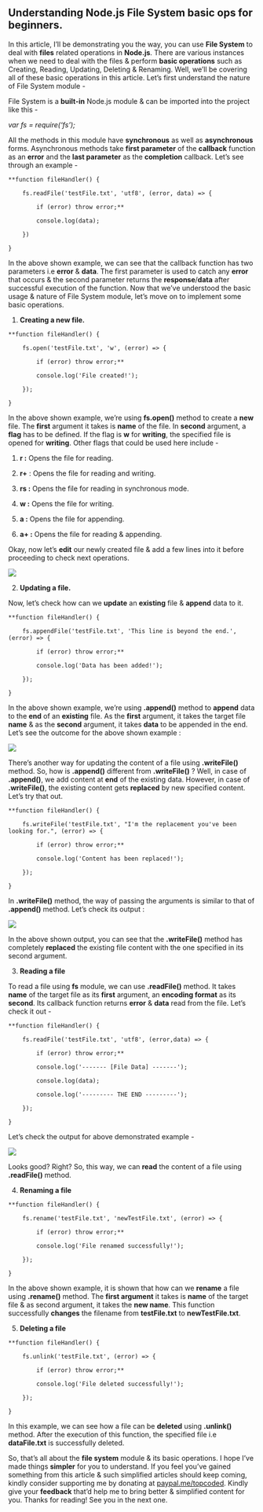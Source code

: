 ## Understanding Node.js File System basic ops for beginners.


In this article, I’ll be demonstrating you the way, you can use **File System** to deal with **files** related operations in **Node.js**. There are various instances when we need to deal with the files & perform **basic operations** such as Creating, Reading, Updating, Deleting & Renaming. Well, we’ll be covering all of these basic operations in this article. Let’s first understand the nature of File System module -

File System is a **built-in** Node.js module & can be imported into the project like this -

*var fs = require(‘fs’);*

All the methods in this module have **synchronous** as well as **asynchronous** forms. Asynchronous methods take **first parameter** of the **callback** function as an **error** and the **last parameter** as the **completion** callback. Let’s see through an example -

```
**function fileHandler() {
  
    fs.readFile('testFile.txt', 'utf8', (error, data) => {
      
        if (error) throw error;**

        console.log(data);
      
    })
  
}
```


In the above shown example, we can see that the callback function has two parameters i.e **error** & **data**. The first parameter is used to catch any **error** that occurs & the second parameter returns the **response**/**data** after successful execution of the function. Now that we’ve understood the basic usage & nature of File System module, let’s move on to implement some basic operations.

1. **Creating a new file.**

```
**function fileHandler() {
  
    fs.open('testFile.txt', 'w', (error) => {
      
        if (error) throw error;**

        console.log('File created!');
      
    });
  
}
```


In the above shown example, we’re using **fs.open()** method to create a **new** file. The **first** argument it takes is **name** of the file. In **second** argument, a **flag** has to be defined. If the flag is **w** for **writing**, the specified file is opened for **writing**. Other flags that could be used here include -

1. **r :** Opens the file for reading.

1. **r+** : Opens the file for reading and writing.

1. **rs :** Opens the file for reading in synchronous mode.

1. **w :** Opens the file for writing.

1. **a :** Opens the file for appending.

1. **a+ :** Opens the file for reading & appending.

Okay, now let’s **edit** our newly created file & add a few lines into it before proceeding to check next operations.

![](https://cdn.hashnode.com/res/hashnode/image/upload/v1622650979067/VMTqWzC_C.jpeg)

2. **Updating a file.**

Now, let’s check how can we **update** an **existing** file & **append** data to it.

```
**function fileHandler() {
  
    fs.appendFile('testFile.txt', 'This line is beyond the end.', (error) => {
      
        if (error) throw error;**

        console.log('Data has been added!');
      
    });
  
}
```


In the above shown example, we’re using **.append()** method to **append** data to the **end** of an **existing** file. As the **first** argument, it takes the target file **name** & as the **second** argument, it takes **data** to be appended in the end. Let’s see the outcome for the above shown example :

![](https://cdn.hashnode.com/res/hashnode/image/upload/v1622650980372/m5c3_SRCw.jpeg)

There’s another way for updating the content of a file using **.writeFile()** method. So, how is **.append()** different from **.writeFile()** ? Well, in case of **.append()**, we add content at **end** of the existing data. However, in case of **.writeFile()**, the existing content gets **replaced** by new specified content. Let’s try that out.

```
**function fileHandler() {
  
    fs.writeFile('testFile.txt', "I'm the replacement you've been looking for.", (error) => {
      
        if (error) throw error;**

        console.log('Content has been replaced!');
      
    });
  
}
```


In **.writeFile()** method, the way of passing the arguments is similar to that of **.append()** method. Let’s check its output :

![](https://cdn.hashnode.com/res/hashnode/image/upload/v1622650981940/bDyC2dc53.jpeg)

In the above shown output, you can see that the **.writeFile()** method has completely **replaced** the existing file content with the one specified in its second argument.

3. **Reading a file**

To read a file using **fs** module, we can use **.readFile()** method. It takes **name** of the target file as its **first** argument, an **encoding format** as its **second**. Its callback function returns **error** & **data** read from the file. Let’s check it out -

```
**function fileHandler() {
  
    fs.readFile('testFile.txt', 'utf8', (error,data) => {
      
        if (error) throw error;**

        console.log('------- [File Data] -------');
      
        console.log(data);
      
        console.log('--------- THE END ---------');
      
    });
  
}
```


Let’s check the output for above demonstrated example -

![](https://cdn.hashnode.com/res/hashnode/image/upload/v1622650983233/SWmEpUwiP.jpeg)

Looks good? Right? So, this way, we can **read** the content of a file using **.readFile()** method.

4. **Renaming a file**

```
**function fileHandler() {
  
    fs.rename('testFile.txt', 'newTestFile.txt', (error) => {
      
        if (error) throw error;**

        console.log('File renamed successfully!');
      
    });
  
}
```


In the above shown example, it is shown that how can we **rename** a file using **.rename()** method. The **first argument** it takes is **name** of the target file & as second argument, it takes the **new name**. This function successfully **changes** the filename from **testFile.txt** to **newTestFile.txt**.

5. **Deleting a file**

```
**function fileHandler() {
  
    fs.unlink('testFile.txt', (error) => {
      
        if (error) throw error;**

        console.log('File deleted successfully!');
      
    });
  
}
```


In this example, we can see how a file can be **deleted** using **.unlink()** method. After the execution of this function, the specified file i.e **dataFile.txt** is successfully deleted.

So, that’s all about the **file system** module & its basic operations. I hope I’ve made things **simpler** for you to understand. If you feel you’ve gained something from this article & such simplified articles should keep coming, kindly consider supporting me by donating at [paypal.me/topcoded](https://www.paypal.me/topcoded). Kindly give your **feedback** that’d help me to bring better & simplified content for you. Thanks for reading! See you in the next one.